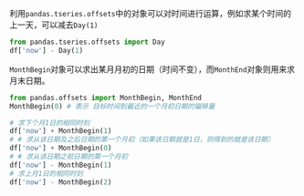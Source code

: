 利用`pandas.tseries.offsets`中的对象可以对时间进行运算，例如求某个时间的上一天，可以减去`Day(1)`

```python
from pandas.tseries.offsets import Day
df['now'] - Day(1)
```

`MonthBegin`对象可以求出某月月初的日期（时间不变），而`MonthEnd`对象则用来求月末日期。


```python
from pandas.offsets import MonthBegin, MonthEnd
MonthBegin(0) # 表示 目标时间到最近的一个月初日期的偏移量

# 求下个月1日的相同时刻
df['now'] + MonthBegin(1)
# # 求从该日期及之后日期的第一个月初（如果该日期就是1日，则得到的就是该日期）
df['now'] + MonthBegin(0)
# # 求从该日期之前日期的第一个月初
df['now'] - MonthBegin(1)
# 求上月1日的相同时刻
df['now'] - MonthBegin(2)
```
